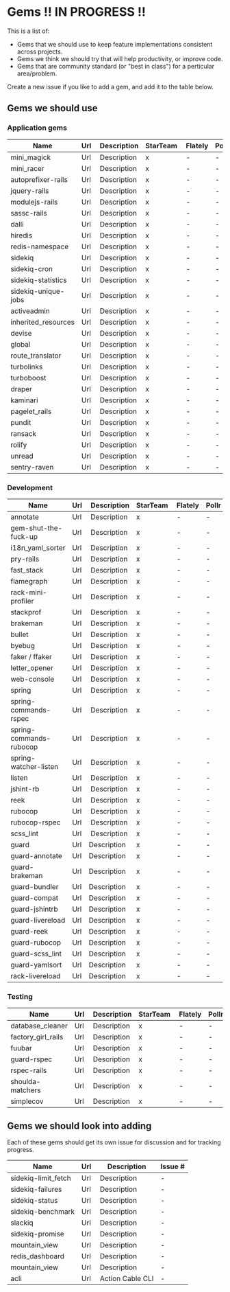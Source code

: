# Gems !! IN PROGRESS !!

This is a list of:
- Gems that we should use to keep feature implementations consistent across projects.
- Gems we think we should try that will help productivity, or improve code.
- Gems that are community standard (or "best in class") for a perticular area/problem.

Create a new issue if you like to add a gem, and add it to the table below.

## Gems we should use

### Application gems

| Name | Url | Description | StarTeam | Flately | Pollr | EpisodeCalendar |
|--|--|--|--|--|--|--|
| mini_magick | Url | Description | x | - | - | - |
| mini_racer | Url | Description | x | - | - | - |
| autoprefixer-rails | Url | Description | x | - | - | - |
| jquery-rails | Url | Description | x | - | - | - |
| modulejs-rails | Url | Description | x | - | - | - |
| sassc-rails | Url | Description | x | - | - | - |
| dalli | Url | Description | x | - | - | - |
| hiredis | Url | Description | x | - | - | - |
| redis-namespace | Url | Description | x | - | - | - |
| sidekiq | Url | Description | x | - | - | - |
| sidekiq-cron | Url | Description | x | - | - | - |
| sidekiq-statistics | Url | Description | x | - | - | - |
| sidekiq-unique-jobs | Url | Description | x | - | - | - |
| activeadmin | Url | Description | x | - | - | - |
| inherited_resources | Url | Description | x | - | - | - |
| devise | Url | Description | x | - | - | - |
| global | Url | Description | x | - | - | - |
| route_translator | Url | Description | x | - | - | - |
| turbolinks | Url | Description | x | - | - | - |
| turboboost | Url | Description | x | - | - | - |
| draper | Url | Description | x | - | - | - |
| kaminari | Url | Description | x | - | - | - |
| pagelet_rails | Url | Description | x | - | - | - |
| pundit | Url | Description | x | - | - | - |
| ransack | Url | Description | x | - | - | - |
| rolify | Url | Description | x | - | - | - |
| unread | Url | Description | x | - | - | - |
| sentry-raven | Url | Description | x | - | - | - |

### Development

| Name | Url | Description | StarTeam | Flately | Pollr | EpisodeCalendar |
|--|--|--|--|--|--|--|
| annotate | Url | Description | x | - | - | - |
| gem-shut-the-fuck-up | Url | Description | x | - | - | - |
| i18n_yaml_sorter | Url | Description | x | - | - | - |
| pry-rails | Url | Description | x | - | - | - |
| fast_stack | Url | Description | x | - | - | - |
| flamegraph | Url | Description | x | - | - | - |
| rack-mini-profiler | Url | Description | x | - | - | - |
| stackprof | Url | Description | x | - | - | - |
| brakeman | Url | Description | x | - | - | - |
| bullet | Url | Description | x | - | - | - |
| byebug | Url | Description | x | - | - | - |
| faker / ffaker | Url | Description | x | - | - | - |
| letter_opener | Url | Description | x | - | - | - |
| web-console | Url | Description | x | - | - | - |
| spring | Url | Description | x | - | - | - |
| spring-commands-rspec | Url | Description | x | - | - | - |
| spring-commands-rubocop | Url | Description | x | - | - | - |
| spring-watcher-listen | Url | Description | x | - | - | - |
| listen | Url | Description | x | - | - | - |
| jshint-rb | Url | Description | x | - | - | - |
| reek | Url | Description | x | - | - | - |
| rubocop | Url | Description | x | - | - | - |
| rubocop-rspec | Url | Description | x | - | - | - |
| scss_lint | Url | Description | x | - | - | - |
| guard | Url | Description | x | - | - | - | 
| guard-annotate | Url | Description | x | - | - | - | 
| guard-brakeman | Url | Description | x | - | - | - | 
| guard-bundler | Url | Description | x | - | - | - | 
| guard-compat | Url | Description | x | - | - | - | 
| guard-jshintrb | Url | Description | x | - | - | - | 
| guard-livereload | Url | Description | x | - | - | - | 
| guard-reek | Url | Description | x | - | - | - | 
| guard-rubocop | Url | Description | x | - | - | - | 
| guard-scss_lint | Url | Description | x | - | - | - | 
| guard-yamlsort | Url | Description | x | - | - | - | 
| rack-livereload | Url | Description | x | - | - | - | 

### Testing

| Name | Url | Description | StarTeam | Flately | Pollr | EpisodeCalendar |
|--|--|--|--|--|--|--|
| database_cleaner | Url | Description | x | - | - | - | 
| factory_girl_rails | Url | Description | x | - | - | - | 
| fuubar | Url | Description | x | - | - | - | 
| guard-rspec | Url | Description | x | - | - | - | 
| rspec-rails | Url | Description | x | - | - | - | 
| shoulda-matchers | Url | Description | x | - | - | - | 
| simplecov | Url | Description | x | - | - | - | 

## Gems we should look into adding

Each of these gems should get its own issue for discussion and for tracking progress.

| Name | Url | Description | Issue # |
|--|--|--|--|
| sidekiq-limit_fetch | Url | Description | - |
| sidekiq-failures | Url | Description | - |
| sidekiq-status | Url | Description | - |
| sidekiq-benchmark | Url | Description | - |
| slackiq | Url | Description | - |
| sidekiq-promise | Url | Description | - |
| mountain_view | Url | Description | - |
| redis_dashboard | Url | Description | - |
| mountain_view | Url | Description | - |
| acli | Url | Action Cable CLI | - |
